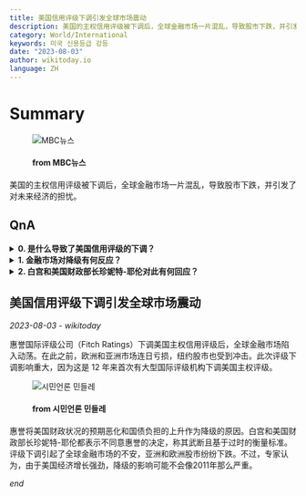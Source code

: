 ```yaml
---
title: 美国信用评级下调引发全球市场震动
description: 美国的主权信用评级被下调后，全球金融市场一片混乱，导致股市下跌，并引发了对未来经济的担忧。
category: World/International
keywords: 미국 신용등급 강등
date: "2023-08-03"
author: wikitoday.io
language: ZH
---
```


# Summary

<figure>
    <img src="https://image.imnews.imbc.com/replay/2023/nw930/article/__icsFiles/afieldfile/2023/08/03/0930_20230803_093536_1_4_Large.jpg" alt="MBC뉴스" />
    <figcaption>
        <h4> from MBC뉴스</h4>
    </figcaption>
</figure>

美国的主权信用评级被下调后，全球金融市场一片混乱，导致股市下跌，并引发了对未来经济的担忧。

## QnA


<details>
    <summary><b>0. 是什么导致了美国信用评级的下调？</b></summary>
    惠誉认为，未来三年美国财政状况的预期恶化和国债负担的上升是下调评级的原因。
</details>

<details>
    <summary><b>1. 金融市场对降级有何反应？</b></summary>
    全球金融市场出现了不安的迹象，亚洲和欧洲股市纷纷下跌。不过，专家认为，由于美国经济增长强劲，其影响可能不会像 2011 年那样严重。
</details>

<details>
    <summary><b>2. 白宫和美国财政部长珍妮特-耶伦对此有何回应？</b></summary>
    白宫和美国财政部长珍妮特-耶伦（Janet Yellen）都表示不同意惠誉的决定，称其武断且基于过时的衡量标准。
</details>


## 美国信用评级下调引发全球市场震动

_2023-08-03 - wikitoday_

惠誉国际评级公司（Fitch Ratings）下调美国主权信用评级后，全球金融市场陷入动荡。在此之前，欧洲和亚洲市场连日亏损，纽约股市也受到冲击。此次评级下调影响重大，因为这是 12 年来首次有大型国际评级机构下调美国主权评级。

<figure>
    <img src="https://cdn.mindlenews.com/news/thumbnail/202308/4446_11292_2019_v150.jpg" alt="시민언론 민들레" />
    <figcaption>
        <h4> from 시민언론 민들레</h4>
    </figcaption>
</figure>

惠誉将美国财政状况的预期恶化和国债负担的上升作为降级的原因。白宫和美国财政部长珍妮特-耶伦都表示不同意惠誉的决定，称其武断且基于过时的衡量标准。评级下调引起了全球金融市场的不安，亚洲和欧洲股市纷纷下跌。不过，专家认为，由于美国经济增长强劲，降级的影响可能不会像2011年那么严重。

_end_

